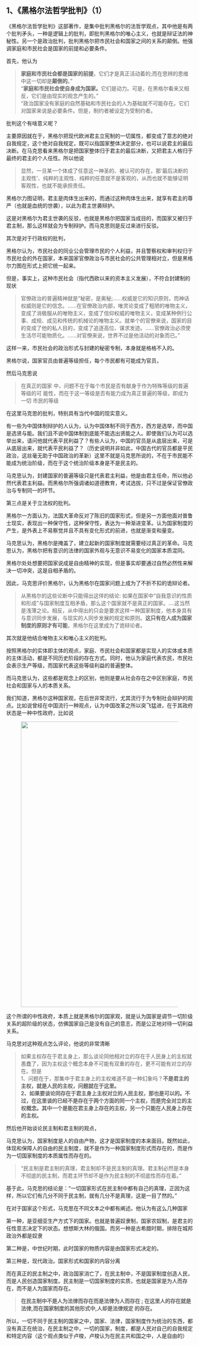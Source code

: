 <h2>1、《黑格尔法哲学批判》（1）</h2><p data-pid="6g1z5TNA">《黑格尔法哲学批判》这部著作，是集中批判黑格尔的法哲学观点，其中他是有两个批判矛头，一种是逻辑上的批判，即批判黑格尔的唯心主义，也就是辩证法的神秘性。另一个是政治批判，批判黑格尔把市民社会和国家之间的关系的颠倒。他强调家庭和市民社会是国家的前提和必要条件。</p><p data-pid="DLvXf9RQ">首先，他认为</p><blockquote data-pid="QR3It1u4"><b>家庭和市民社会都是国家的前提</b>，它们才是真正活动着的;而在思辨的思维中这一切却是<b>颠倒的</b>。”<br/>“<b>家庭和市民社会使自身成为国家。</b>它们是动力。可是，在黑格尔看来又相反，它们是由现实的观念产生的。”<br/>“政治国家没有家庭的自然基础和市民社会的人为基础就不可能存在。它们对国家来说是必要条件。但是，制约者被设定为受制约者。</blockquote><p data-pid="zIjgz4j5">批判这个有啥意义呢？</p><p data-pid="5LqgSstC">主要原因就在于，黑格尔把现代欧洲君主立宪制的一切属性，都变成了意志的绝对自我规定，这个绝对自我规定，既可以指国家整体决定部分，也可以说君主的最后决断。在马克思看来黑格尔是把国家整体归于君主的最后决断，又把君主人格归于最终的君主的个人任性。所以他说</p><blockquote data-pid="5tCdASeB">显然，一旦某一个体成了任意这一神圣的、被认可的存在，那‘最后决断的主观性’、纯粹的主观性、纯粹的任意就不是客观的，从而也就不能够证明客观性，也就不能承担责任。</blockquote><p data-pid="SXWE-3fr">黑格尔力图证明，君主是肉体生出来的，而通过这种肉体生出来，就享有君主的尊严（也就是血统的世袭），以此为君主世袭辩护。</p><p data-pid="ZJG3Kpcr">这是对黑格尔为君主世袭的反驳，也就是黑格尔把国家当成目的，而国家又被归于君主制，那么这样就会为专制辩护。而马克思则是反过来进行反驳。</p><p data-pid="6_Rr-5cr">其次是对于行政权的批判，</p><p data-pid="7rbXI3kp">黑格尔认为，市民社会的同业公会管理市民的个人利益，并且警察权和审判权归于市民社会的外在国家，本来国家官僚政治与市民社会的公共管理相对立，但是黑格尔力图在形式上把它统一起来。</p><p data-pid="hVOdiw-u">但是，事实上，这种市民社会（指代西欧以来的资本主义发展），不符合封建制的现状</p><blockquote data-pid="nnWdepV7">官僚政治的普遍精神就是“秘密，是奥秘;……权威是它的知识原则，而神话权威则是它的信念。……在官僚政治内部，唯灵论变成了粗陋的唯物主义，变成了消极服从的唯物主义，变成了信仰权威的唯物主义，变成某种例行公事、成规、成见和传统的机械论的唯物主义。就单个的官僚来说，国家的目的变成了他的私人目的，变成了追逐高位、谋求发迹。……官僚政治必须使生活尽可能物质化。……对官僚来说，世界不过是他活动的对象而已。”</blockquote><p data-pid="_u0Y-G_2">这样一来，市民社会的政治形式与封建的秘密专制，本身就是格格不入的。</p><p data-pid="Gvo_Wihz">黑格尔说，国家官员由普遍等级担任，每个市民都有可能成为官员，</p><p data-pid="VpZrUXQ0">然后马克思说</p><blockquote data-pid="mNbE5yY6">在真正的国家 中，问题不在于每个市民是否有献身于作为特殊等级的普遍等级的可 能性，而在于这一等级是否有能力成为真正普遍的等级，即成为一切 市民的等级</blockquote><p data-pid="HIQVVOKQ">在这里马克思的批判，特别具有当代中国的现实意义。</p><p data-pid="Df3skBiH">有一些为中国体制辩护的人认为，认为中国体制不同于西方，西方是选举，而中国是选贤与能。我们且不说中国体制到底能不能选出贤能之人。即使我们认为可以选举出来，请问他就代表平民利益了？有些人认为，中国的官员是从底层出来，可是从底层出来，就代表平民利益了？（历史说明并非如此，中国古代的官员都是平民政治，这丝毫无助于中国政治的革新）这里不就是马克思所说的，不在于市民能不能成为统治阶级，而在于这个统治阶级本身是不是民主的。</p><p data-pid="e8pRGMu2">马克思认为，封建国家的普遍等级只是代表君主利益，他是由君主任命，所以他必然代表君主利益。而黑格尔所强调诸如道德教育，考试选拔，只不过是保证官僚政治与专制同一的环节。</p><p data-pid="JTg_knzt">第三点是关于立法权的批判。</p><p data-pid="Vjv_MOHZ">黑格尔一方面认为，法国大革命反对了陈旧的国家形式，但是另一方面他面对普鲁士现实，表现出一种保守性，这种保守性，表达为一种渐进变革。认为国家制度的产生，是外表上不易察觉并且不具有变化形式的前进，也就是渐变和量变。</p><p data-pid="-EFdTR-w">马克思认为，黑格尔是掩盖了，建立起新的国家制度就需要经过真正的革命。马克思认为，黑格尔把有意识的法律的国家外观与无意识不易变化的国家本质混同。</p><p data-pid="neDSydYC">黑格尔处处想要把国家说成是自由精神的实现，但是事实却要通过自然必然性来解决一切冲突，这是自相矛盾的。</p><p data-pid="jXWLpKP4">因此，马克思评价黑格尔，认为黑格尔在国家问题上成为了不折不扣的诡辩论者。</p><blockquote data-pid="EJpE0I8D">从黑格尔的这些论断中只能得出这佯的结论: 如果在国家中“自我意识的性质和形成”与国家制度互相矛盾，那么这个国家就不是真正的国家。....这当然是浅薄之论。相反，从中得出的只会是要求这样一种国家制度，他本身具有与意识同步发展，与现实的人同步发展的规定和原则。<b>这只有在人成为国家制度的原则才有可能</b>，黑格尔在这里成为了诡辩论者。</blockquote><p data-pid="Uuotpokk">其次就是他结合唯物主义和唯心主义的批判。</p><p data-pid="v4bAg3Dt">按照黑格尔的实体即主体的观点，家庭、市民社会和国家都是实现人的实体或本质的主体活动，都是不同历史阶段的存在方式。同时，他认为家庭代表农民，市民社会表示生产等级，而国家代表这些等级利益的普遍整体。</p><p data-pid="0UecmQpF">而马克思认为，这些都是观念上的区别，他则是要从社会存在之中区别家庭，市民社会和国家与人的本质关系。</p><p data-pid="9oeKYhMC">我们知道，黑格尔这种国家观，在后世非常流行，尤其流行于为专制社会辩护的观点。比如说曾经在中国流行一种观点，认为中国改革之所以突飞猛进，在于其政府状态是一种中性政府，比如说</p><figure data-size="normal"><img src="https://pic4.zhimg.com/v2-2e074650f72a7f51206099959e237ccf_b.png" data-caption="" data-size="normal" data-rawwidth="770" data-rawheight="78" class="origin_image zh-lightbox-thumb" width="770" data-original="https://pic4.zhimg.com/v2-2e074650f72a7f51206099959e237ccf_r.jpg" data-original-token="v2-2e074650f72a7f51206099959e237ccf"/></figure><p data-pid="phEG0Jv8">这个所谓的中性政府，本质上就是黑格尔的国家观，就是认为国家是调节一切阶级关系的超阶级的状态，仿佛国家自己是没有自己的意志，而是公正地对待一切利益关系。</p><p data-pid="mRluRm0U">马克思对这种观点怎么评论，他说的非常清晰</p><blockquote data-pid="EWG-zrKc">如果主权存在于君主身上，那么谈论同他相对立的存在于人民身上的主权就愚蠢了，因为主权这个概念本身不可能有双重的存在，更不可能有对立的存在。但是<br/>1、问题在于，那集中于君主身上的主权难道不是一种幻象吗？<b>不是君主的主权，就是人民的主权，问题就在于这里。</b><br/><b>2、如果要谈论同存在于君主身上主权对立的人民主权，那也是可以的。不过，在这里谈的已经不是存在于两个方面的同一个主权，而是完全对立的主权概念。其中一个是能在君主身上存在的主权，另一个只能在人民身上存在的主权。</b></blockquote><p data-pid="Qb7tlJcn">然后他开始谈论民主制和君主制的观点，</p><p data-pid="6Z-DXxsI">马克思认为，国家制度是人的自由产物，这才是国家制度的本来面目。既然如此，体现和保障人的自由的民主制度，就不是作为一种国家制度形式而存在的，而是作为一切国家制度的本质属性而存在的。</p><blockquote data-pid="2r2ylw44">“民主制是君主制的真理，君主制却不是民主制的真理。君主制必然是本身不彻底的民主制，而君主环节却不是作为民主制的不彻底性而存在着。”</blockquote><p data-pid="X1Yqog_B">基于此，马克思的结论是：“一切国家形式在民主制中都有自己的真理，正因为这样，所以它们有几分不同于民主制，就有几分不是真理，这是一目了然的。”</p><p data-pid="b7gHgLB3">在对于国家这个形式，马克思在不同文本之中都有阐述。他认为有这么几种国家</p><p data-pid="BJCTskff">第一种，是亚细亚生产方式下的国家。也就是普遍奴隶制，国家农奴制，是君主的任性意志决定下的状态。想想斯大林的俄国。而另一种是古希腊时期，排除在城邦政治外都是奴隶</p><p data-pid="sYjbPIGk">第二种是，中世纪时期，此时国家的物质内容是由国家形式决定的。</p><p data-pid="fyggWi4-">第三种是，现代政治。国家形式和国家的内容分离</p><p data-pid="hqKsal3h">而在真正的民主制之中，政治国家消亡了，在民主制中，不是国家制度创造人民，而是人民创造国家制度。民主制是一切国家制度的实质，也就是国家是为人而存在，而不是人为国家而存在。</p><blockquote data-pid="fI2Z-EMs"><b>在民主制中不是人为法律而存在而是法律为人而存在 ; 在这里人的存在就是法律,而在国家制度的其他形式中,人却是法律规定 的存在。</b></blockquote><p data-pid="fXQPN47f">所以，一切不同于民主制的国家之中，国家、法律，国家制度作为统治的东西，都没有真正在统治，在民主制之中，一切的国家，制度，都是人民对自己的自我规定和特定内容（这个观点类似于卢梭，卢梭认为在民主共和国之中，人是自由的）</p><p></p><p></p>